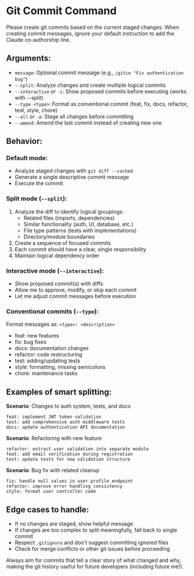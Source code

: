 # Git Commit Command

Please create git commits based on the current staged changes. When creating commit messages, ignore your default instruction to add the Claude co-authorship line.

## Arguments:

- `message`: Optional commit message (e.g., `/gitco "Fix authentication bug"`)
- `--split`: Analyze changes and create multiple logical commits
- `--interactive` or `-i`: Show proposed commits before executing (works with --split)
- `--type <type>`: Format as conventional commit (feat, fix, docs, refactor, test, style, chore)
- `--all` or `-a`: Stage all changes before committing
- `--amend`: Amend the last commit instead of creating new one

## Behavior:

### Default mode:

- Analyze staged changes with `git diff --cached`
- Generate a single descriptive commit message
- Execute the commit

### Split mode (`--split`):

1. Analyze the diff to identify logical groupings:
   - Related files (imports, dependencies)
   - Similar functionality (auth, UI, database, etc.)
   - File type patterns (tests with implementations)
   - Directory/module boundaries
2. Create a sequence of focused commits
3. Each commit should have a clear, single responsibility
4. Maintain logical dependency order

### Interactive mode (`--interactive`):

- Show proposed commit(s) with diffs
- Allow me to approve, modify, or skip each commit
- Let me adjust commit messages before execution

### Conventional commits (`--type`):

Format messages as: `<type>: <description>`

- feat: new features
- fix: bug fixes
- docs: documentation changes
- refactor: code restructuring
- test: adding/updating tests
- style: formatting, missing semicolons
- chore: maintenance tasks

## Examples of smart splitting:

**Scenario**: Changes to auth system, tests, and docs

```
feat: implement JWT token validation
test: add comprehensive auth middleware tests
docs: update authentication API documentation
```

**Scenario**: Refactoring with new feature

```
refactor: extract user validation into separate module
feat: add email verification during registration
test: update tests for new validation structure
```

**Scenario**: Bug fix with related cleanup

```
fix: handle null values in user profile endpoint
refactor: improve error handling consistency
style: format user controller code
```

## Edge cases to handle:

- If no changes are staged, show helpful message
- If changes are too complex to split meaningfully, fall back to single commit
- Respect `.gitignore` and don't suggest committing ignored files
- Check for merge conflicts or other git issues before proceeding

Always aim for commits that tell a clear story of what changed and why, making the git history useful for future developers (including future me!).

